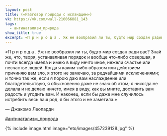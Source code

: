 ```yaml
---
layout: post
title: («Разговор природы с исландцем»)
vk: https://vk.com/wall-210066881_143
tags:
  - антинатализм_природа
show_title: true
excerpt: «П р и р о д а . Уж не вообразил ли ты, будто мир создан радивас? Знай же, что, творя, устанавливая порядок и вообще что-либо совершая, я почти всегда имела и имею в виду нечто иное, нежели счастье или несчастье людей. Когда я каким-либо образом или действием причиняю вам зло, я этого не замечаю, за редчайшими исключениями; и точно так же, если...
---
```

«П р и р о д а . Уж не вообразил ли ты, будто мир создан ради
вас? Знай же, что, творя, устанавливая порядок и вообще что-либо совершая, я почти всегда имела и имею в виду нечто иное, нежели счастье или несчастье людей. Когда я каким-либо образом или действием причиняю вам зло, я этого не замечаю, за редчайшими исключениями; и точно так же, если я порою даю вам наслаждение или благодетельствую, я обыкновенно даже не знаю об этом; я никогда не делала и не делаю ничего, имея в виду, как вы мните, доставить вам радость и угодить вам. И наконец, если бы даже мне случилось истребить весь ваш род, я бы этого и не заметила.»

— Джакомо Леопарди

[#антинатализм_природа](poisk.html#антинатализм_природа)

{% include image.html image="eto/images/457239128.jpg" %}
